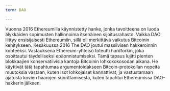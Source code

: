 ```yaml
---
term: DAO

---
```

Vuonna 2016 Ethereumilla käynnistetty hanke, jonka tavoitteena on luoda älykkäiden sopimusten hallinnoima itsenäinen sijoitusrahasto. Vaikka DAO liittyy ensisijaisesti Ethereumiin, sillä oli merkittävä vaikutus Bitcoinin kehitykseen. Kesäkuussa 2016 The DAO joutui massiivisen hakkeroinnin kohteeksi. Vastauksena Ethereum-yhteisö toteutti hardforkin, joka osoittautui täydelliseksi epäonnistumiseksi. Tämä tapaus lujitti pienten blokkaajien konservatiivisia kantoja Bitcoinin lohkokokosodan aikana. He käyttivät tätä tapahtumaa argumentoidakseen Bitcoin-protokollan nopeita muutoksia vastaan, kuten isot lohkojaiset kannattivat, ja vastustamaan ajatusta kovien haarojen suorittamisesta, kuten tapahtui Ethereumissa DAO-hakkerin jälkeen.